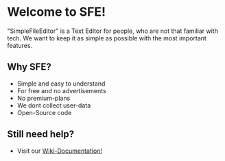 # Welcome to SFE!
"SimpleFileEditor" is a Text Editor for people, who are not that familiar with tech. We want to keep it as simple as possible with the most important features.

## Why SFE?
* Simple and easy to understand
* For free and no advertisements
* No premium-plans
* We dont collect user-data
* Open-Source code

## Still need help?
* Visit our [Wiki-Documentation!](https://github.com/nsde/sfe/wiki)
